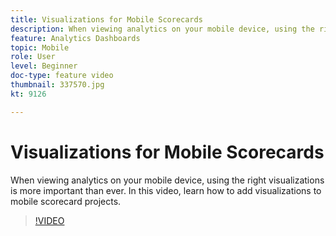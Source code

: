```yaml
---
title: Visualizations for Mobile Scorecards
description: When viewing analytics on your mobile device, using the right visualizations is more important than ever. In this video, learn how to add visualizations to mobile scorecard projects.
feature: Analytics Dashboards
topic: Mobile
role: User
level: Beginner
doc-type: feature video
thumbnail: 337570.jpg
kt: 9126

---
```


# Visualizations for Mobile Scorecards

When viewing analytics on your mobile device, using the right visualizations is more important than ever. In this video, learn how to add visualizations to mobile scorecard projects.

>[!VIDEO](https://video.tv.adobe.com/v/337570/?quality=12&learn=on)
